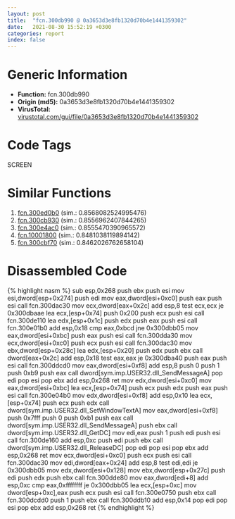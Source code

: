 ```yaml
---
layout: post
title:  "fcn.300db990 @ 0a3653d3e8fb1320d70b4e1441359302"
date:   2021-08-30 15:52:19 +0300
categories: report
index: false
---
```


# Generic Information
- **Function:** fcn.300db990
- **Origin (md5):** 0a3653d3e8fb1320d70b4e1441359302
- **VirusTotal:** [virustotal.com/gui/file/0a3653d3e8fb1320d70b4e1441359302][virustotal_ref]

# Code Tags
<span class="tag" id="SCREEN">SCREEN</span>


# Similar Functions

1. [fcn.300ed0b0][similar_1_ref] (sim.: 0.8568082524995476)
2. [fcn.300cb930][similar_2_ref] (sim.: 0.8556962407844265)
3. [fcn.300e4ac0][similar_3_ref] (sim.: 0.8555470390965572)
4. [fcn.10001800][similar_4_ref] (sim.: 0.8481038119894142)
5. [fcn.300cbf70][similar_5_ref] (sim.: 0.8462026762658104)


# Disassembled Code

{% highlight nasm %}
sub esp,0x268
push ebx
push esi
mov esi,dword[esp+0x274]
push edi
mov eax,dword[esi+0xc0]
push eax
push esi
call fcn.300dac30
mov ecx,dword[eax+0x2c]
add esp,8
test ecx,ecx
je 0x300dbaae
lea ecx,[esp+0x74]
push 0x200
push ecx
push esi
call fcn.300de110
lea edx,[esp+0x1c]
push edx
push eax
push esi
call fcn.300e01b0
add esp,0x18
cmp eax,0xbcd
jne 0x300dbb05
mov eax,dword[esi+0xbc]
push eax
push esi
call fcn.300dda30
mov ecx,dword[esi+0xc0]
push ecx
push esi
call fcn.300dac30
mov ebx,dword[esp+0x28c]
lea edx,[esp+0x20]
push edx
push ebx
call dword[eax+0x2c]
add esp,0x18
test eax,eax
je 0x300dba40
push eax
push esi
call fcn.300ddcd0
mov eax,dword[esi+0xf8]
add esp,8
push 0
push 1
push 0xb9
push eax
call dword[sym.imp.USER32.dll_SendMessageA]
pop edi
pop esi
pop ebx
add esp,0x268
ret 
mov edx,dword[esi+0xc0]
mov eax,dword[esi+0xbc]
lea ecx,[esp+0x74]
push ecx
push edx
push eax
push esi
call fcn.300e04b0
mov edx,dword[esi+0xf8]
add esp,0x10
lea ecx,[esp+0x74]
push ecx
push edx
call dword[sym.imp.USER32.dll_SetWindowTextA]
mov eax,dword[esi+0xf8]
push 0x7fff
push 0
push 0xb1
push eax
call dword[sym.imp.USER32.dll_SendMessageA]
push ebx
call dword[sym.imp.USER32.dll_GetDC]
mov edi,eax
push 1
push edi
push esi
call fcn.300de160
add esp,0xc
push edi
push ebx
call dword[sym.imp.USER32.dll_ReleaseDC]
pop edi
pop esi
pop ebx
add esp,0x268
ret 
mov ecx,dword[esi+0xc0]
push ecx
push esi
call fcn.300dac30
mov edi,dword[eax+0x24]
add esp,8
test edi,edi
je 0x300dbb05
mov edx,dword[esi+0x128]
mov ebx,dword[esp+0x27c]
push edi
push edx
push ebx
call fcn.300dde80
mov eax,dword[edi+8]
add esp,0xc
cmp eax,0xffffffff
je 0x300dbb05
lea ecx,[esp+0xc]
mov dword[esp+0xc],eax
push ecx
push esi
call fcn.300e0750
push ebx
call fcn.300dcdd0
push 1
push ebx
call fcn.300ddb10
add esp,0x14
pop edi
pop esi
pop ebx
add esp,0x268
ret 
{% endhighlight %}


[similar_1_ref]: /report/fcn.300ed0b0@0a3653d3e8fb1320d70b4e1441359302
[similar_2_ref]: /report/fcn.300cb930@0a3653d3e8fb1320d70b4e1441359302
[similar_3_ref]: /report/fcn.300e4ac0@0a3653d3e8fb1320d70b4e1441359302
[similar_4_ref]: /report/fcn.10001800@a0ac129ff3ea4c0dfa9529c259a9502c
[similar_5_ref]: /report/fcn.300cbf70@0a3653d3e8fb1320d70b4e1441359302
[virustotal_ref]: https://www.virustotal.com/gui/file/0a3653d3e8fb1320d70b4e1441359302